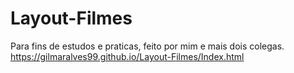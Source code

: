 # Layout-Filmes
Para fins de estudos e praticas, feito por mim e mais dois colegas.
https://gilmaralves99.github.io/Layout-Filmes/Index.html
